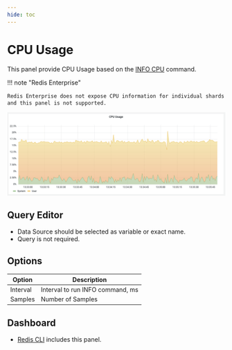 ```yaml
---
hide: toc
---
```


# CPU Usage

This panel provide CPU Usage based on the [INFO CPU](../../redis-datasource/redis/INFO.md) command.

!!! note "Redis Enterprise"

    Redis Enterprise does not expose CPU information for individual shards and this panel is not supported.

![CPU-Panel](../../images/redis-app/panels/cpu-panel.png)

## Query Editor

- Data Source should be selected as variable or exact name.
- Query is not required.

## Options

| Option   | Description                      |
| -------- | -------------------------------- |
| Interval | Interval to run INFO command, ms |
| Samples  | Number of Samples                |

## Dashboard

- [Redis CLI](../dashboards/cli.md) includes this panel.
